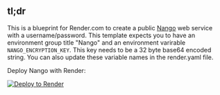 ## tl;dr
This is a blueprint for Render.com to create a public [Nango](https://nango.dev) web service with a username/password. This template expects you to have an environment group title "Nango" and an environment varirable `NANGO_ENCRYPTION_KEY`. This key needs to be a 32 byte base64 encoded string. You can also update these variable names in the render.yaml file.

Deploy Nango with Render:

[![Deploy to Render](https://render.com/images/deploy-to-render-button.svg)](https://render.com/deploy?repo=https://github.com/R0-Software/nango-render)
